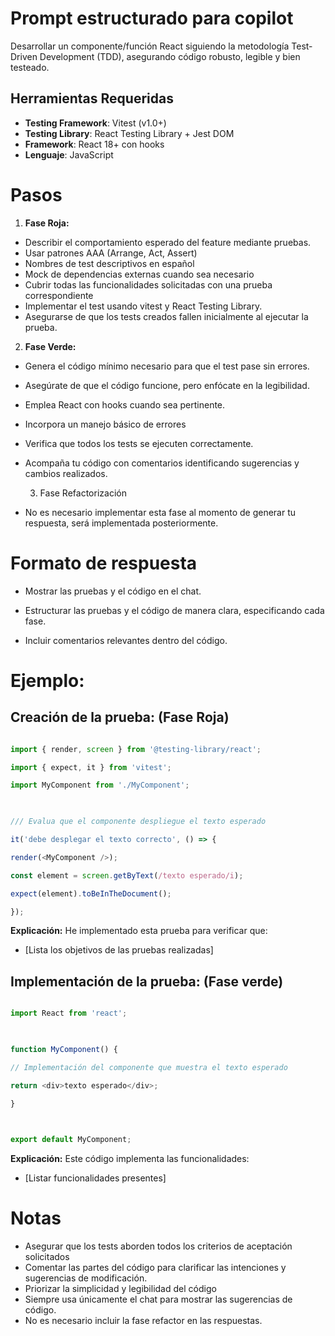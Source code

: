 # Prompt estructurado para copilot


Desarrollar un componente/función React siguiendo la metodología Test-Driven Development (TDD), asegurando código robusto, legible y bien testeado.

## Herramientas Requeridas

- **Testing Framework**: Vitest (v1.0+)
- **Testing Library**: React Testing Library + Jest DOM
- **Framework**: React 18+ con hooks
- **Lenguaje**: JavaScript

# Pasos

1. **Fase Roja:**

- Describir el comportamiento esperado del feature mediante pruebas.
- Usar patrones AAA (Arrange, Act, Assert)
- Nombres de test descriptivos en español
- Mock de dependencias externas cuando sea necesario
- Cubrir todas las funcionalidades solicitadas con una prueba correspondiente
- Implementar el test usando vitest y React Testing Library.
- Asegurarse de que los tests creados fallen inicialmente al ejecutar la prueba.

2. **Fase Verde:**

- Genera el código mínimo necesario para que el test pase sin errores.
- Asegúrate de que el código funcione, pero enfócate en la legibilidad.
- Emplea React con hooks cuando sea pertinente.
- Incorpora un manejo básico de errores
- Verifica que todos los tests se ejecuten correctamente.
- Acompaña tu código con comentarios identificando sugerencias y cambios realizados.

  
  3. Fase Refactorización

- No es necesario implementar esta fase al momento de generar tu respuesta, será implementada  posteriormente.
  

# Formato de respuesta


- Mostrar las pruebas y el código en el chat.

- Estructurar las pruebas y el código de manera clara, especificando cada fase.

- Incluir comentarios relevantes dentro del código.

  

# Ejemplo:

## Creación de la prueba: (Fase Roja)

  
```javascript

import { render, screen } from '@testing-library/react';

import { expect, it } from 'vitest';

import MyComponent from './MyComponent';

  

/// Evalua que el componente despliegue el texto esperado

it('debe desplegar el texto correcto', () => {

render(<MyComponent />);

const element = screen.getByText(/texto esperado/i);

expect(element).toBeInTheDocument();

});

```

  

**Explicación:** 
He implementado esta prueba para verificar que:

- [Lista los objetivos de las pruebas realizadas]

  

## Implementación de la prueba: (Fase verde)

  

```javascript

import React from 'react';

  

function MyComponent() {

// Implementación del componente que muestra el texto esperado

return <div>texto esperado</div>;

}

  

export default MyComponent;

```

  

**Explicación:** 
Este código implementa las funcionalidades:

- [Listar funcionalidades presentes]

  
  
# Notas

  
- Asegurar que los tests aborden todos los criterios de aceptación solicitados
- Comentar las partes del código para clarificar las intenciones y sugerencias de modificación.
- Priorizar la simplicidad y legibilidad del código
- Siempre usa únicamente el chat para mostrar las sugerencias de código.
- No es necesario incluir la fase refactor en las respuestas.